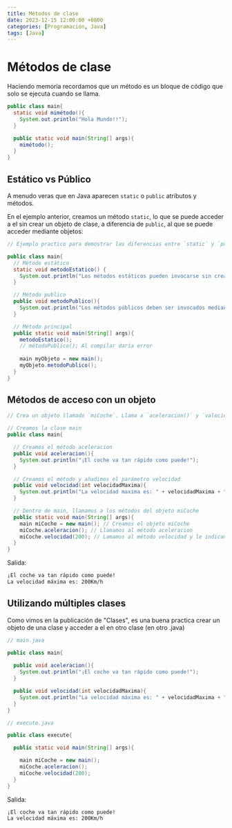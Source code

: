 ```yaml
---
title: Métodos de clase
date: 2023-12-15 12:00:00 +0800
categories: [Programación, Java]
tags: [Java]
---
```


# Métodos de clase

Haciendo memoria recordamos que un método es un bloque de código que solo se ejecuta cuando se llama.

```java
public class main{
  static void mimétodo(){
    System.out.println("Hola Mundo!!");
  }

  public static void main(String[] args){
    mimétodo();
  }
}
```

## Estático vs Público

A menudo veras que en  Java aparecen `static` o `public` atributos y métodos.

En el ejemplo anterior, creamos un método `static`, lo que se puede acceder a el sin crear un objeto de clase, a diferencia de `public`, al que se puede acceder mediante objetos:

```java
// Ejemplo practico para demostrar las diferencias entre `static` y `public`

public class main{
  // Método estático
  static void metodoEstatico() {
    System.out.println("Los métodos estáticos pueden invocarse sin crear objetos");
  }

  // Método publico
  public void metodoPublico(){
    System.out.println("Los métodos públicos deben ser invocados mediante la creación de objetos");
  }

  // Método principal
  public static void main(String[] args){
    metodoEstatico();
    // métodoPublico(); Al compilar daría error
    
    main myObjeto = new main();
    myObjeto.metodoPublico();
  }
}
```

## Métodos de acceso con un objeto

```java
// Crea un objeto llamado `miCoche`. Llama a `aceleracion()` y `valocidad()` en el objeto `miCoche` y ejecuta el programa.

// Creamos la clase main
public class main{

  // Creamos el método aceleracion
  public void aceleracion(){
    System.out.println("¡El coche va tan rápido como puede!");
  }

  // Creamos el método y añadimos el parámetro velocidad
  public void velocidad(int velocidadMaxima){
    System.out.println("La velocidad maxima es: " + velocidadMaxima + "Km/h");
  }

  // Dentro de main, llamamos a los métodos del objeto miCoche
  public static void main(String[] args){
    main miCoche = new main(); // Creamos el objeto miCoche
    miCoche.aceleracion(); // Llamamos al método aceleracion
    miCoche.velocidad(200); // Lamamos al método velocidad y le indicamos el valor del parámetro
  }
}
```

Salida: 

```txt
¡El coche va tan rápido como puede!
La velocidad máxima es: 200Km/h
```

## Utilizando múltiples clases

Como vimos en la publicación de "Clases", es una buena practica crear un objeto de una clase y acceder a el en otro clase (en otro .java)

```java
// main.java

public class main{
  
  public void aceleracion(){
    System.out.println("¡El coche va tan rápido como puede!");
  }

  public void velocidad(int velocidadMaxima){
    System.out.println("La velocidad máxima es: " + velocidadMaxima + "Km/h");
  }
}
```

```java
// execute.java

public class execute{

  public static void main(String[] args){

	main miCoche = new main();
    miCoche.aceleracion();
    miCoche.velocidad(200);
  }
}
```

Salida: 

```txt
¡El coche va tan rápido como puede!
La velocidad máxima es: 200Km/h
```
